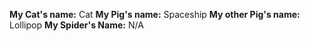 **My Cat's name:** Cat
**My Pig's name:** Spaceship
**My other Pig's name:** Lollipop
**My Spider's Name:** N/A
